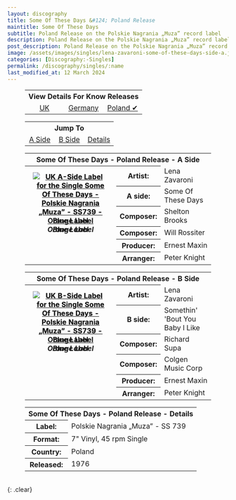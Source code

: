 ```yaml
---
layout: discography
title: Some Of These Days &#124; Poland Release
maintitle: Some Of These Days
subtitle: Poland Release on the Polskie Nagrania „Muza” record label
description: Poland Release on the Polskie Nagrania „Muza” record label.
post_description: Poland Release on the Polskie Nagrania „Muza” record label.
image: /assets/images/singles/lena-zavaroni-some-of-these-days-side-a.jpg
categories: [Discography:-Singles]
permalink: /discography/singles/:name
last_modified_at: 12 March 2024
---
```


<figure class="fig3">
<table style="text-align:center;">
<tr><th colspan="3">View Details For Know Releases</th></tr>
<tr><td style="width:33.33%;"><a href="/discography/singles/1976-03-26-some-of-these-days-uk">UK</a></td><td style="width:33.34%;"><a href="/discography/singles/1976-some-of-these-days-germany">Germany</a></td><td style="width:33.33%;"><a href="/discography/singles/1976-some-of-these-days-poland">Poland &#x2714;</a></td></tr>
</table>
</figure>

<figure class="fig3">
<table style="text-align:center;">
<tr><th colspan="3">Jump To</th></tr>
<tr><td style="width:33.33%;"><a href="#infobox1">A Side</a></td><td style="width:33.34%;"><a href="#infobox2">B Side</a></td><td style="width:33.33%;"><a href="#infobox3">Details</a></td></tr>
</table>
</figure>

<figure class="fig3">
<table>
<tr id="infobox1"><th colspan="3">Some Of These Days - Poland Release - A Side</th></tr>
<tr><th style="width:49%; vertical-align:top;" rowspan="7" class="top">
<div id="slideshow1">
<div>
<a href="/assets/images/singles/some-of-these-days/lena-zavaroni-some-of-these-days-poland-a-side-blue.png"><img src="/assets/images/singles/some-of-these-days/lena-zavaroni-some-of-these-days-poland-a-side-blue.png" class="full-width zoom-in" alt="UK A-Side Label for the Single Some Of These Days - Polskie Nagrania „Muza” - SS739 - Blue Label" /></a>
<cite>Blue Label</cite>
</div>
<div>
<a href="/assets/images/singles/some-of-these-days/lena-zavaroni-some-of-these-days-poland-a-side-orange.png"><img src="/assets/images/singles/some-of-these-days/lena-zavaroni-some-of-these-days-poland-a-side-orange.png" class="full-width zoom-in" alt="UK A-Side Label for the Single Some Of These Days - Polskie Nagrania „Muza” - SS739 - Orange Label" /></a>
<cite>Orange Label</cite>
</div>
</div>
</th></tr>
<tr><th style="width:15%;">Artist:</th><td>Lena Zavaroni</td></tr>
<tr><th>A side:</th><td>Some Of These Days</td></tr>
<tr><th>Composer:</th><td>Shelton Brooks</td></tr>
<tr><th>Composer:</th><td>Will Rossiter</td></tr>
<tr><th>Producer:</th><td>Ernest Maxin</td></tr>
<tr><th>Arranger:</th><td>Peter Knight</td></tr>
</table>
</figure>

<figure class="fig3">
<table>
<tr id="infobox2"><th colspan="3">Some Of These Days - Poland Release - B Side</th></tr>
<tr><th style="width:49%; vertical-align:top;" rowspan="7" class="top">
<div id="slideshow2">
<div>
<a href="/assets/images/singles/some-of-these-days/lena-zavaroni-some-of-these-days-poland-b-side-blue.png"><img src="/assets/images/singles/some-of-these-days/lena-zavaroni-some-of-these-days-poland-b-side-blue.png" class="full-width zoom-in" alt="UK B-Side Label for the Single Some Of These Days - Polskie Nagrania „Muza” - SS739 - Blue Label" /></a>
<cite>Blue Label</cite>
</div>
<div>
<a href="/assets/images/singles/some-of-these-days/lena-zavaroni-some-of-these-days-poland-b-side-orange.png"><img src="/assets/images/singles/some-of-these-days/lena-zavaroni-some-of-these-days-poland-b-side-orange.png" class="full-width zoom-in" alt="UK B-Side Label for the Single Some Of These Days - Polskie Nagrania „Muza” - SS739 - Orange Label" /></a>
<cite>Orange Label</cite>
</div>
</div>
</th></tr>
<tr><th style="width:15%;">Artist:</th><td>Lena Zavaroni</td></tr>
<tr><th>B side:</th><td>Somethin' 'Bout You Baby I Like</td></tr>
<tr><th>Composer:</th><td>Richard Supa</td></tr>
<tr><th>Composer:</th><td>Colgen Music Corp</td></tr>
<tr><th>Producer:</th><td>Ernest Maxin</td></tr>
<tr><th>Arranger:</th><td>Peter Knight</td></tr>
</table>
</figure>

<figure class="fig3">
<table>
<tr id="infobox3"><th colspan="2">Some Of These Days - Poland Release - Details</th></tr>
<tr style="width:49%;"><th>Label:</th><td>Polskie Nagrania „Muza” - SS 739</td></tr>
<tr><th>Format:</th><td>7" Vinyl, 45 rpm Single</td></tr>
<tr><th>Country:</th><td>Poland</td></tr>
<tr><th>Released:</th><td>1976</td></tr>
</table>
</figure>

<br />{: .clear}

<style>
#slideshow1 {
position: relative;
aspect-ratio:1/1.1;
}

#slideshow1 > div {
position: absolute;
top: 10px;
left: 10px;
right: 10px;
bottom: 10px;
}

#slideshow2 {
position: relative;
aspect-ratio:1/1.1;
}

#slideshow2 > div {
position: absolute;
top: 10px;
left: 10px;
right: 10px;
bottom: 10px;
}
</style>

<script type="text/javascript" src="/assets/js/jquery-3.6.0.min.js"></script>

<script>
$("#slideshow1 > div:gt(0)").hide();

setInterval(function() { 
$('#slideshow1 > div:first')
.fadeOut(1000)
.next()
.fadeIn(1000)
.end()
.appendTo('#slideshow1');
}, 4000);

$("#slideshow2 > div:gt(0)").hide();

setInterval(function() { 
$('#slideshow2 > div:first')
.fadeOut(1000)
.next()
.fadeIn(1000)
.end()
.appendTo('#slideshow2');
}, 4000);
</script>

